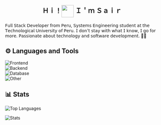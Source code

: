 <h2 align="center">Ｈｉ！<img align="center" width="40" src="https://media1.tenor.com/m/y0HnKKbCPAoAAAAC/duck-dancing-duck.gif"/> Ｉ＇ｍ Ｓａｉｒ</h2>

<p>𝖥𝗎𝗅𝗅 𝖲𝗍𝖺𝖼𝗄 𝖣𝖾𝗏𝖾𝗅𝗈𝗉𝖾𝗋 𝖿𝗋𝗈𝗆 𝖯𝖾𝗋𝗎, 𝖲𝗒𝗌𝗍𝖾𝗆𝗌 𝖤𝗇𝗀𝗂𝗇𝖾𝖾𝗋𝗂𝗇𝗀 𝗌𝗍𝗎𝖽𝖾𝗇𝗍 𝖺𝗍 𝗍𝗁𝖾 𝖳𝖾𝖼𝗁𝗇𝗈𝗅𝗈𝗀𝗂𝖼𝖺𝗅 𝖴𝗇𝗂𝗏𝖾𝗋𝗌𝗂𝗍𝗒 𝗈𝖿 𝖯𝖾𝗋𝗎. 𝖨 𝖽𝗈𝗇'𝗍 𝗌𝗍𝖺𝗒 𝗐𝗂𝗍𝗁 𝗐𝗁𝖺𝗍 𝖨 𝗄𝗇𝗈𝗐, 𝖨 𝗀𝗈 𝖿𝗈𝗋 𝗆𝗈𝗋𝖾. 𝖯𝖺𝗌𝗌𝗂𝗈𝗇𝖺𝗍𝖾 𝖺𝖻𝗈𝗎𝗍 𝗍𝖾𝖼𝗁𝗇𝗈𝗅𝗈𝗀𝗒 𝖺𝗇𝖽 𝗌𝗈𝖿𝗍𝗐𝖺𝗋𝖾 𝖽𝖾𝗏𝖾𝗅𝗈𝗉𝗆𝖾𝗇𝗍. 👨‍💻</p>

## ⚙ Languages and Tools
![Frontend](https://skillicons.dev/icons?i=angular,html,css,js,bootstrap,tailwind)<br>
![Backend](https://skillicons.dev/icons?i=spring,java,php,typescript)<br>
![Database](https://skillicons.dev/icons?i=mysql)<br>
![Other](https://skillicons.dev/icons?i=idea,vscode,git)

## 📊 Stats
<p><img src="https://github-readme-stats.vercel.app/api/top-langs?username=itssos&show_icons=true&theme=dark&locale=en&layout=compact" alt="Top Languages" /></p>
<p><img src="https://github-readme-stats.vercel.app/api?username=itssos&show_icons=true&theme=dark&locale=en" alt="Stats" /></p>
